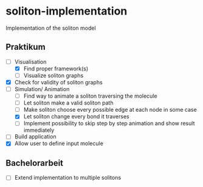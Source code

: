 # soliton-implementation
Implementation of the soliton model 

## Praktikum
- [ ] Visualisation
  - [x] Find proper framework(s)
  - [ ] Visualize soliton graphs
- [x] Check for validity of soliton graphs
- [ ] Simulation/ Animation
  - [ ]  Find way to animate a soliton traversing the molecule
  - [ ]  Let soliton make a valid soliton path
    - [ ]  Make soliton choose every possible edge at each node in some case
    - [x]  Let soliton change every bond it traverses
  - [ ]  Implement possibility to skip step by step animation and show result immediately
- [ ] Build application 
- [x] Allow user to define input molecule 

## Bachelorarbeit
- [ ] Extend implementation to multiple solitons 
